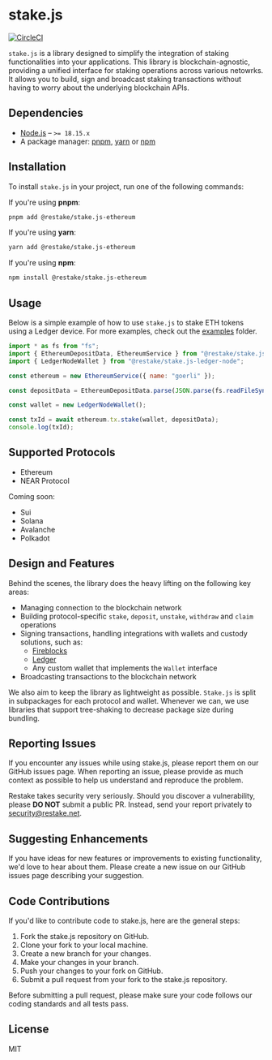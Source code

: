 # stake.js

[![CircleCI](https://dl.circleci.com/status-badge/img/gh/restake/stake.js/tree/master.svg?style=shield&circle-token=8de591d088f23c001c417fdc7228ddb6e688878d)](https://dl.circleci.com/status-badge/redirect/gh/restake/stake.js/tree/master)

`stake.js` is a library designed to simplify the integration of staking functionalities into your applications. This library is blockchain-agnostic, providing a unified interface for staking operations across various netowrks. It allows you to build, sign and broadcast staking transactions without having to worry about the underlying blockchain APIs.

## Dependencies

- [Node.js](https://nodejs.org/en) – `>= 18.15.x`
- A package manager: [pnpm](https://pnpm.io/), [yarn](https://yarnpkg.com/) or [npm](https://www.npmjs.com/)

## Installation
To install `stake.js` in your project, run one of the following commands:

If you're using **pnpm**:
```sh
pnpm add @restake/stake.js-ethereum
```

If you're using **yarn**:
```sh
yarn add @restake/stake.js-ethereum
```

If you're using **npm**:
```sh
npm install @restake/stake.js-ethereum
```

## Usage

Below is a simple example of how to use `stake.js` to stake ETH tokens using a Ledger device.
For more examples, check out the [examples](./examples) folder.

```js
import * as fs from "fs";
import { EthereumDepositData, EthereumService } from "@restake/stake.js-ethereum";
import { LedgerNodeWallet } from "@restake/stake.js-ledger-node";

const ethereum = new EthereumService({ name: "goerli" });

const depositData = EthereumDepositData.parse(JSON.parse(fs.readFileSync("./secrets/deposit-data.json", "utf8"))[0]);

const wallet = new LedgerNodeWallet();

const txId = await ethereum.tx.stake(wallet, depositData);
console.log(txId);
```

## Supported Protocols

- Ethereum
- NEAR Protocol

Coming soon:
- Sui
- Solana
- Avalanche
- Polkadot

## Design and Features

Behind the scenes, the library does the heavy lifting on the following key areas:

- Managing connection to the blockchain network
- Building protocol-specific `stake`, `deposit`, `unstake`, `withdraw` and `claim` operations
- Signing transactions, handling integrations with wallets and custody solutions, such as:
    - [Fireblocks](https://www.fireblocks.com)
    - [Ledger](https://www.ledger.com)
    - Any custom wallet that implements the `Wallet` interface
- Broadcasting transactions to the blockchain network

We also aim to keep the library as lightweight as possible. `Stake.js` is split in subpackages for each protocol and wallet. Whenever we can, we use libraries that support tree-shaking to decrease package size during bundling.

## Reporting Issues

If you encounter any issues while using stake.js, please report them on our GitHub issues page. When reporting an issue, please provide as much context as possible to help us understand and reproduce the problem.

Restake takes security very seriously. Should you discover a vulnerability, please **DO NOT** submit a public PR. Instead, send your report privately to security@restake.net.

## Suggesting Enhancements

If you have ideas for new features or improvements to existing functionality, we'd love to hear about them. Please create a new issue on our GitHub issues page describing your suggestion.

## Code Contributions

If you'd like to contribute code to stake.js, here are the general steps:
1. Fork the stake.js repository on GitHub.
2. Clone your fork to your local machine.
3. Create a new branch for your changes.
4. Make your changes in your branch.
5. Push your changes to your fork on GitHub.
6. Submit a pull request from your fork to the stake.js repository.

Before submitting a pull request, please make sure your code follows our coding standards and all tests pass.

## License

MIT

